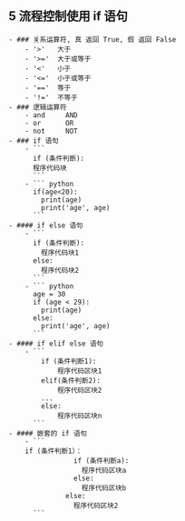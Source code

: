 ## 5 流程控制使用 if 语句
	- ### 关系运算符, 真 返回 True, 假 返回 False
		- '>'   大于
		- '>='  大于或等于
		- '<'   小于
		- '<='  小于或等于
		- '=='  等于
		- '!='  不等于
	- ### 逻辑运算符
		- and     AND
		- or      OR
		- not     NOT
	- ### if 语句
		- ```
		  if (条件判断):
		  程序代码块
		  ```
		- ``` python
		  if(age<20):
		  	print(age)
		  	print('age', age)
		  ```
	- #### if else 语句
		- ```
		  if (条件判断): 
		  	程序代码块1
		  else:
		  	程序代码块2
		  ```
		- ``` python
		  age = 30
		  if (age < 29):
		  	print(age)
		  else:
		  	print('age', age)
		  ```
	- #### if elif else 语句
		- ```
			if (条件判断1):
		  		程序代码区块1
		    elif(条件判断2):
		  		程序代码区块2
		  	...
		  	else:
		  		程序代码区块n
		  ```
	- #### 嵌套的 if 语句
		- ```
		if (条件判断1）：
		  		    if (条件判断a):
		  		      程序代码区块a
		  		    else:
		  		      程序代码区块b
		  		  else:
		  		    程序代码区块2
		  ```